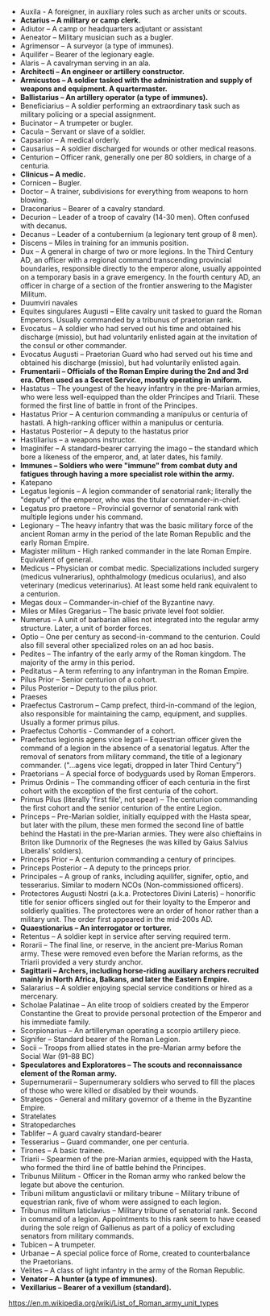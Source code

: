 * Auxila - A foreigner, in auxiliary roles such as archer units or scouts.
* **Actarius – A military or camp clerk.**
* Adiutor – A camp or headquarters adjutant or assistant
* Aeneator – Military musician such as a bugler.
* Agrimensor – A surveyor (a type of immunes).
* Aquilifer – Bearer of the legionary eagle.
* Alaris – A cavalryman serving in an ala.
* **Architecti – An engineer or artillery constructor.**
* **Armicustos – A soldier tasked with the administration and supply of weapons and equipment. A quartermaster.**
* **Ballistarius – An artillery operator (a type of immunes).**
* Beneficiarius – A soldier performing an extraordinary task such as military policing or a special assignment.
* Bucinator – A trumpeter or bugler.
* Cacula – Servant or slave of a soldier.
* Capsarior – A medical orderly.
* Causarius – A soldier discharged for wounds or other medical reasons.
* Centurion – Officer rank, generally one per 80 soldiers, in charge of a centuria.
* **Clinicus – A medic.**
* Cornicen – Bugler.
* Doctor – A trainer, subdivisions for everything from weapons to horn blowing.
* Draconarius – Bearer of a cavalry standard.
* Decurion – Leader of a troop of cavalry (14-30 men). Often confused with decanus.
* Decanus – Leader of a contubernium (a legionary tent group of 8 men).
* Discens – Miles in training for an immunis position.
* Dux – A general in charge of two or more legions. In the Third Century AD, an officer with a regional command transcending provincial boundaries, responsible directly to the emperor alone, usually appointed on a temporary basis in a grave emergency. In the fourth century AD, an officer in charge of a section of the frontier answering to the Magister Militum.
* Duumviri navales
* Equites singulares Augusti – Elite cavalry unit tasked to guard the Roman Emperors. Usually commanded by a tribunus of praetorian rank.
* Evocatus – A soldier who had served out his time and obtained his discharge (missio), but had voluntarily enlisted again at the invitation of the consul or other commander.
* Evocatus Augusti – Praetorian Guard who had served out his time and obtained his discharge (missio), but had voluntarily enlisted again.
* **Frumentarii – Officials of the Roman Empire during the 2nd and 3rd era. Often used as a Secret Service, mostly operating in uniform.**
* Hastatus – The youngest of the heavy infantry in the pre-Marian armies, who were less well-equipped than the older Principes and Triarii. These formed the first line of battle in front of the Principes.
* Hastatus Prior – A centurion commanding a manipulus or centuria of hastati. A high-ranking officer within a manipulus or centuria.
* Hastatus Posterior – A deputy to the hastatus prior
* Hastiliarius – a weapons instructor.
* Imaginifer – A standard-bearer carrying the imago – the standard which bore a likeness of the emperor, and, at later dates, his family.
* **Immunes – Soldiers who were "immune" from combat duty and fatigues through having a more specialist role within the army.**
* Katepano
* Legatus legionis – A legion commander of senatorial rank; literally the "deputy" of the emperor, who was the titular commander-in-chief.
* Legatus pro praetore – Provincial governor of senatorial rank with multiple legions under his command.
* Legionary – The heavy infantry that was the basic military force of the ancient Roman army in the period of the late Roman Republic and the early Roman Empire.
* Magister militum - High ranked commander in the late Roman Empire. Equivalent of general.
* Medicus – Physician or combat medic. Specializations included surgery (medicus vulnerarius), ophthalmology (medicus ocularius), and also veterinary (medicus veterinarius). At least some held rank equivalent to a centurion.
* Megas doux – Commander-in-chief of the Byzantine navy.
* Miles or Miles Gregarius – The basic private level foot soldier.
* Numerus – A unit of barbarian allies not integrated into the regular army structure. Later, a unit of border forces.
* Optio – One per century as second-in-command to the centurion. Could also fill several other specialized roles on an ad hoc basis.
* Pedites – The infantry of the early army of the Roman kingdom. The majority of the army in this period.
* Peditatus – A term referring to any infantryman in the Roman Empire.
* Pilus Prior – Senior centurion of a cohort.
* Pilus Posterior – Deputy to the pilus prior.
* Praeses
* Praefectus Castrorum – Camp prefect, third-in-command of the legion, also responsible for maintaining the camp, equipment, and supplies. Usually a former primus pilus.
* Praefectus Cohortis - Commander of a cohort.
* Praefectus legionis agens vice legati – Equestrian officer given the command of a legion in the absence of a senatorial legatus. After the removal of senators from military command, the title of a legionary commander. ("...agens vice legati, dropped in later Third Century")
* Praetorians – A special force of bodyguards used by Roman Emperors.
* Primus Ordinis – The commanding officer of each centuria in the first cohort with the exception of the first centuria of the cohort.
* Primus Pilus (literally 'first file', not spear) – The centurion commanding the first cohort and the senior centurion of the entire Legion.
* Princeps – Pre-Marian soldier, initially equipped with the Hasta spear, but later with the pilum, these men formed the second line of battle behind the Hastati in the pre-Marian armies. They were also chieftains in Briton like Dumnorix of the Regneses (he was killed by Gaius Salvius Liberalis' soldiers).
* Princeps Prior – A centurion commanding a century of principes.
* Princeps Posterior – A deputy to the princeps prior.
* Principales – A group of ranks, including aquilifer, signifer, optio, and tesserarius. Similar to modern NCOs (Non-commissioned officers).
* Protectores Augusti Nostri (a.k.a. Protectores Divini Lateris) – honorific title for senior officers singled out for their loyalty to the Emperor and soldierly qualities. The protectores were an order of honor rather than a military unit. The order first appeared in the mid-200s AD.
* **Quaestionarius – An interrogator or torturer.**
* Retentus – A soldier kept in service after serving required term.
* Rorarii – The final line, or reserve, in the ancient pre-Marius Roman army. These were removed even before the Marian reforms, as the Triarii provided a very sturdy anchor.
* **Sagittarii – Archers, including horse-riding auxiliary archers recruited mainly in North Africa, Balkans, and later the Eastern Empire.**
* Salararius – A soldier enjoying special service conditions or hired as a mercenary.
* Scholae Palatinae – An elite troop of soldiers created by the Emperor Constantine the Great to provide personal protection of the Emperor and his immediate family.
* Scorpionarius – An artilleryman operating a scorpio artillery piece.
* Signifer – Standard bearer of the Roman Legion.
* Socii – Troops from allied states in the pre-Marian army before the Social War (91–88 BC)
* **Speculatores and Exploratores – The scouts and reconnaissance element of the Roman army.**
* Supernumerarii – Supernumerary soldiers who served to fill the places of those who were killed or disabled by their wounds.
* Strategos - General and military governor of a theme in the Byzantine Empire.
* Stratelates
* Stratopedarches
* Tablifer – A guard cavalry standard-bearer
* Tesserarius – Guard commander, one per centuria.
* Tirones – A basic trainee.
* Triarii – Spearmen of the pre-Marian armies, equipped with the Hasta, who formed the third line of battle behind the Principes.
* Tribunus Militum - Officer in the Roman army who ranked below the legate but above the centurion.
* Tribuni militum angusticlavii or military tribune – Military tribune of equestrian rank, five of whom were assigned to each legion.
* Tribunus militum laticlavius – Military tribune of senatorial rank. Second in command of a legion. Appointments to this rank seem to have ceased during the sole reign of Gallienus as part of a policy of excluding senators from military commands.
* Tubicen – A trumpeter.
* Urbanae – A special police force of Rome, created to counterbalance the Praetorians.
* Velites – A class of light infantry in the army of the Roman Republic.
* **Venator – A hunter (a type of immunes).**
* **Vexillarius – Bearer of a vexillum (standard).**


https://en.m.wikipedia.org/wiki/List_of_Roman_army_unit_types
